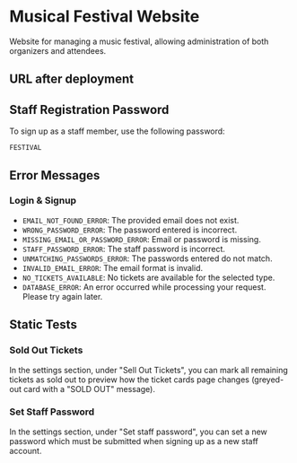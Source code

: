 # Musical Festival Website
Website for managing a music festival, allowing administration of both organizers and attendees.

## URL after deployment

## Staff Registration Password
To sign up as a staff member, use the following password:

`FESTIVAL`

## Error Messages
### Login & Signup
- `EMAIL_NOT_FOUND_ERROR`: The provided email does not exist.
- `WRONG_PASSWORD_ERROR`: The password entered is incorrect.
- `MISSING_EMAIL_OR_PASSWORD_ERROR`: Email or password is missing.
- `STAFF_PASSWORD_ERROR`: The staff password is incorrect.
- `UNMATCHING_PASSWORDS_ERROR`: The passwords entered do not match.
- `INVALID_EMAIL_ERROR`: The email format is invalid.
- `NO_TICKETS_AVAILABLE`: No tickets are available for the selected type.
- `DATABASE_ERROR`: An error occurred while processing your request. Please try again later.

## Static Tests

### Sold Out Tickets
In the settings section, under "Sell Out Tickets", you can mark all remaining tickets as sold out to preview how the ticket cards page changes (greyed-out card with a "SOLD OUT" message).

### Set Staff Password
In the settings section, under "Set staff password", you can set a new password which must be submitted when signing up as a new staff account.